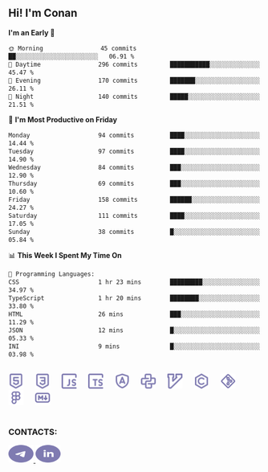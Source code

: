 ## Hi! I'm Conan

<!--START_SECTION:waka-->
**I'm an Early 🐤** 

```text
🌞 Morning                45 commits          ██░░░░░░░░░░░░░░░░░░░░░░░   06.91 % 
🌆 Daytime                296 commits         ███████████░░░░░░░░░░░░░░   45.47 % 
🌃 Evening                170 commits         ███████░░░░░░░░░░░░░░░░░░   26.11 % 
🌙 Night                  140 commits         █████░░░░░░░░░░░░░░░░░░░░   21.51 % 
```
📅 **I'm Most Productive on Friday** 

```text
Monday                   94 commits          ████░░░░░░░░░░░░░░░░░░░░░   14.44 % 
Tuesday                  97 commits          ████░░░░░░░░░░░░░░░░░░░░░   14.90 % 
Wednesday                84 commits          ███░░░░░░░░░░░░░░░░░░░░░░   12.90 % 
Thursday                 69 commits          ███░░░░░░░░░░░░░░░░░░░░░░   10.60 % 
Friday                   158 commits         ██████░░░░░░░░░░░░░░░░░░░   24.27 % 
Saturday                 111 commits         ████░░░░░░░░░░░░░░░░░░░░░   17.05 % 
Sunday                   38 commits          █░░░░░░░░░░░░░░░░░░░░░░░░   05.84 % 
```


📊 **This Week I Spent My Time On** 

```text
💬 Programming Languages: 
CSS                      1 hr 23 mins        █████████░░░░░░░░░░░░░░░░   34.97 % 
TypeScript               1 hr 20 mins        ████████░░░░░░░░░░░░░░░░░   33.80 % 
HTML                     26 mins             ███░░░░░░░░░░░░░░░░░░░░░░   11.29 % 
JSON                     12 mins             █░░░░░░░░░░░░░░░░░░░░░░░░   05.33 % 
INI                      9 mins              █░░░░░░░░░░░░░░░░░░░░░░░░   03.98 % 
```


<!--END_SECTION:waka-->


<br>

<div align="left">
  <img src="icons/skills/html.svg" height="30" alt="html5"/>
  <img width="15"/>
  <img src="icons/skills/css.svg" height="30" alt="css"/>
    <img width="15"/>
  <img src="icons/skills/javascript.svg" height="30" alt="javascript"/>
  <img width="15"/>
  <img src="icons/skills/typescript.svg" height="30" alt="typescript"/>
  <img width="15"/>
  <img src="icons/skills/angular.svg" height="30" alt="angular"/>
  <img width="15"/>
  <img src="icons/skills/python.svg" height="30" alt="python"/>
  <img width="15"/>
  <img src="icons/skills/vim.svg" height="30" alt="vim"  />
  <img width="15"/>
  <img src="icons/skills/c.svg" height="30" alt="c"/>
  <img width="15"/>
  <img src="icons/skills/git.svg" height="30" alt="git"/>
  <img width="15"/>
  <img src="icons/skills/figma.svg" height="30" alt="figma"/>
  <img width="15"/>
  <img src="icons/skills/markdown.svg" height="30" alt="markdown"/>
</div>

<br>


### CONTACTS:

<div align="left">
  <a href="https://t.me/gkkconan">
    <img src="icons/contacts/telegram.svg" width="50" height="35" alt="telegram"/>
  </a>
  <a href="https://www.linkedin.com/in/gkkconan">
    <img src="icons/contacts/linkedin.svg" width="50" height="35" alt="linkedin"/>
  </a>
</div>
